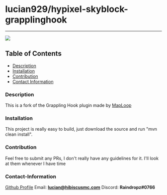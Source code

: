 # lucian929/hypixel-skyblock-grapplinghook
----

<a href="https://img.shields.io/badge/License-gpl-v3"><img src="https://img.shields.io/badge/License-gpl-v3"></a>

## Table of Contents
- [Description](#description)
- [Installation](#installation)
- [Contribution](#contribution)
- [Contact Information](#contact-information)

### Description
This is a fork of the Grappling Hook plugin made by [MapLoop](https://github.com/maploop)

### Installation
This project is really easy to build, just download the source and run "mvn clean install".

### Contribution

Feel free to submit any PRs, I don't really have any guidelines for it. I'll look at them whenever I have time

### Contact-Information
[Github Profile](https://github.com/Lucian929)
Email: **lucian@hibiscusmc.com**
Discord: **Raindropz#0766**

